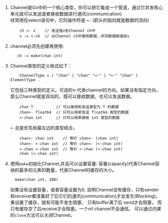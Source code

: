 1.  Channel是Go中的一个核心类型，你可以把它看成一个管道，通过它并发核心单元就可以发送或者接收数据进行通讯(communication)<br>
     经常用在select语句中，它的操作符是 `<-` (箭头的指向就是数据的流向)
    ```aidl
        ch <- v    // 发送值v到Channel ch中
        v := <-ch  // 从Channel ch中接收数据，并将数据赋值给v
    ```       
2.   channel必须先创建再使用:
      ```aidl
         ch := make(chan int)
      ```
3.  Channel类型的定义格式如下：
    ````aidl
        ChannelType = ( "chan" | "chan" "<-" | "<-" "chan" ) ElementType .
    ````
    它包括三种类型的定义。可选的<-代表channel的方向。如果没有指定方向，那么Channel就是双向的，既可以接收数据，也可以发送数据。
    ```aidl
        chan T          // 可以接收和发送类型为 T 的数据
        chan<- float64  // 只可以用来发送 float64 类型的数据
        <-chan int      // 只可以用来接收 int 类型的数据
    ```
    `<-`总是优先和最左边的类型结合。
       ```aidl
           chan<- chan int    // 等价 chan<- (chan int)
           chan<- <-chan int  // 等价 chan<- (<-chan int)
           <-chan <-chan int  // 等价 <-chan (<-chan int)
           chan (<-chan int)
       
       ```
4.  使用`make`初始化Channel,并且可以设置容量:
    容量(capacity)代表Channel容纳的最多的元素的数量，代表Channel的缓存的大小。
       ```aidl
         make(chan int, 100)
       ```
    如果没有设置容量，或者容量设置为0, 说明Channel没有缓存，只有sender和receiver都准备好了后它们的通讯(communication)才会发生(Blocking)。
    果设置了缓存，就有可能不发生阻塞， 只有buffer满了后 send才会阻塞， 而只有缓存空了后receive才会阻塞。一个nil channel不会通信。
    可以通过内建的`close`方法可以关闭Channel。
    